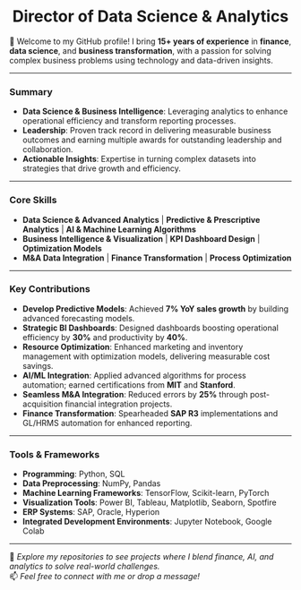 <h1 align="center">Director of Data Science & Analytics</h1>

👋 Welcome to my GitHub profile! I bring **15+ years of experience** in **finance**, **data science**, and **business transformation**, with a passion for solving complex business problems using technology and data-driven insights.

---

### **Summary**
- **Data Science & Business Intelligence**: Leveraging analytics to enhance operational efficiency and transform reporting processes.
- **Leadership**: Proven track record in delivering measurable business outcomes and earning multiple awards for outstanding leadership and collaboration.
- **Actionable Insights**: Expertise in turning complex datasets into strategies that drive growth and efficiency.

---

### **Core Skills**
- **Data Science & Advanced Analytics** | **Predictive & Prescriptive Analytics** | **AI & Machine Learning Algorithms**  
- **Business Intelligence & Visualization** | **KPI Dashboard Design** | **Optimization Models**  
- **M&A Data Integration** | **Finance Transformation** | **Process Optimization**  

---

### **Key Contributions**
- **Develop Predictive Models**: Achieved **7% YoY sales growth** by building advanced forecasting models.  
- **Strategic BI Dashboards**: Designed dashboards boosting operational efficiency by **30%** and productivity by **40%**.  
- **Resource Optimization**: Enhanced marketing and inventory management with optimization models, delivering measurable cost savings.  
- **AI/ML Integration**: Applied advanced algorithms for process automation; earned certifications from **MIT** and **Stanford**.  
- **Seamless M&A Integration**: Reduced errors by **25%** through post-acquisition financial integration projects.  
- **Finance Transformation**: Spearheaded **SAP R3** implementations and GL/HRMS automation for enhanced reporting.

---

### **Tools & Frameworks**
- **Programming**: Python, SQL  
- **Data Preprocessing**: NumPy, Pandas  
- **Machine Learning Frameworks**: TensorFlow, Scikit-learn, PyTorch  
- **Visualization Tools**: Power BI, Tableau, Matplotlib, Seaborn, Spotfire  
- **ERP Systems**: SAP, Oracle, Hyperion  
- **Integrated Development Environments**: Jupyter Notebook, Google Colab  

---

🌟 _Explore my repositories to see projects where I blend finance, AI, and analytics to solve real-world challenges._  
📫 _Feel free to connect with me or drop a message!_
